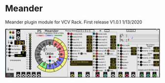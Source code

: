 # Meander
Meander plugin module for VCV Rack.  First release V1.0.1 1/13/2020

![Meander](./res/Meander.png)


